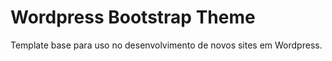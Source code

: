 # Wordpress Bootstrap Theme

Template base para uso no desenvolvimento de novos sites em Wordpress.
